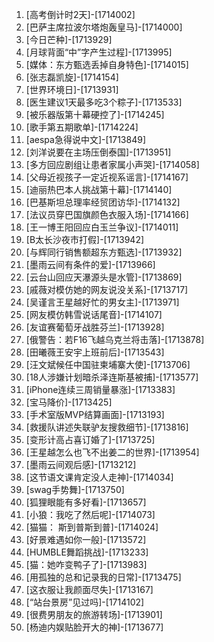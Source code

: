 
1. [高考倒计时2天]-[1714002]
1. [巴萨主席拉波尔塔炮轰皇马]-[1714000]
1. [今日芒种]-[1713929]
1. [月球背面“中”字产生过程]-[1713995]
1. [媒体：东方甄选丢掉自身特色]-[1714015]
1. [张志磊凯旋]-[1714154]
1. [世界环境日]-[1713931]
1. [医生建议1天最多吃3个粽子]-[1713533]
1. [被乐器版第十幕硬控了]-[1714245]
1. [歌手第五期歌单]-[1714224]
1. [aespa急得说中文]-[1713849]
1. [刘洋说要在主场压倒泰国]-[1713951]
1. [多方回应剧组让患者家属小声哭]-[1714058]
1. [父母近视孩子一定近视系谣言]-[1714167]
1. [迪丽热巴本人挑战第十幕]-[1714140]
1. [巴基斯坦总理率经贸团访华]-[1714132]
1. [法议员穿巴国旗颜色衣服入场]-[1714166]
1. [王一博王阳回应白玉兰争议]-[1714011]
1. [B太长沙夜市打假]-[1713942]
1. [与辉同行销售额超东方甄选]-[1713932]
1. [墨雨云间有条件的爱]-[1713966]
1. [云台山回应天瀑源头是水管]-[1713869]
1. [戚薇对模仿她的网友说没关系]-[1713717]
1. [吴谨言王星越好忙的男女主]-[1713971]
1. [网友模仿韩雪说话尾音]-[1714107]
1. [友谊赛葡萄牙战胜芬兰]-[1713928]
1. [俄警告：若F16飞越乌克兰将击落]-[1713878]
1. [田曦薇王安宇上班前后]-[1713543]
1. [汪文斌候任中国驻柬埔寨大使]-[1713706]
1. [18人涉嫌计划暗杀泽连斯基被捕]-[1713577]
1. [iPhone连续三周销量暴涨]-[1713383]
1. [宝马降价]-[1713425]
1. [手术室版MVP结算画面]-[1713193]
1. [救援队讲述失联驴友搜救细节]-[1713816]
1. [变形计高占喜订婚了]-[1713725]
1. [王星越怎么也飞不出姜二的世界]-[1713954]
1. [墨雨云间观后感]-[1713212]
1. [这节语文课肯定没人走神]-[1714034]
1. [swag手势舞]-[1713750]
1. [狐狸眼能有多好看]-[1713657]
1. [小狼：我吃了然后呢]-[1714073]
1. [猫猫： 斯到普斯到普]-[1714024]
1. [好景难遇如你一般]-[1713572]
1. [HUMBLE舞蹈挑战]-[1713233]
1. [猫：她咋变鸭子了]-[1713983]
1. [用孤独的总和记录我的日常]-[1713475]
1. [这衣服让我颜面尽失]-[1713167]
1. [“站台景房”见过吗]-[1714102]
1. [很费男朋友的旅游转场]-[1713901]
1. [杨迪内娱贴脸开大的神]-[1713677]